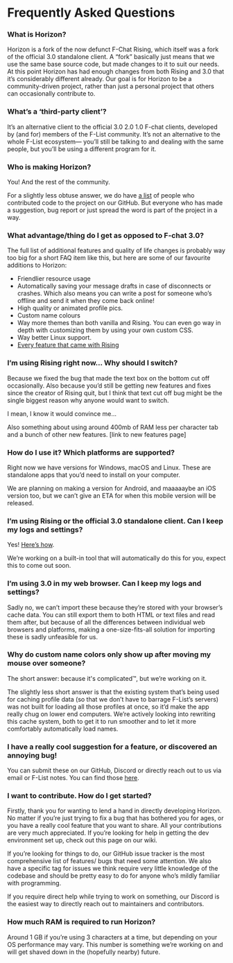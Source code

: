 # Frequently Asked Questions

### What is Horizon?

Horizon is a fork of the now defunct F-Chat Rising, which itself was a fork of the official 3.0 standalone client. A “fork” basically just means that we use the same base source code, but made changes to it to suit our needs. At this point Horizon has had enough changes from both Rising and 3.0 that it’s considerably different already.
Our goal is for Horizon to be a community-driven project, rather than just a personal project that others can occasionally contribute to.

### What’s a ‘third-party client’?

It’s an alternative client to the official 3.0 2.0 1.0 F-chat clients, developed by (and for) members of the F-List community. It’s not an alternative to the whole F-List ecosystem— you’ll still be talking to and dealing with the same people, but you’ll be using a different program for it.

### Who is making Horizon?

You! And the rest of the community.

For a slightly less obtuse answer, we do have [a list](https://github.com/Fchat-Horizon/Horizon/blob/main/CONTRIBUTORS.md) of people who contributed code to the project on our GitHub. But everyone who has made a suggestion, bug report or just spread the word is part of the project in a way.

### What advantage/thing do I get as opposed to F-chat 3.0?

The full list of additional features and quality of life changes is probably way too big for a short FAQ item like this, but here are some of our favourite additions to Horizon:
- Friendlier resource usage
- Automatically saving your message drafts in case of disconnects or crashes. Which also means you can write a post for someone who’s offline and send it when they come back online!
- High quality or animated profile pics.
- Custom name colours
- Way more themes than both vanilla and Rising. You can even go way in depth with customizing them by using your own custom CSS.
- Way better Linux support.
- [Every feature that came with Rising](rising)

### I’m using Rising right now… Why should I switch?

Because we fixed the bug that made the text box on the bottom cut off occasionally.
Also because you’d still be getting new features and fixes since the creator of Rising quit, but I think that text cut off bug might be the single biggest reason why anyone would want to switch.

I mean, I know it would convince me…

Also something about using around 400mb of RAM less per character tab and a bunch of other new features. [link to new features page]

### How do I use it? Which platforms are supported?

Right now we have versions for Windows, macOS and Linux. These are standalone apps that you’d need to install on your computer.

We are planning on making a version for Android, and maaaaaybe an iOS version too, but we can’t give an ETA for when this mobile version will be released.

### I’m using Rising or the official 3.0 standalone client. Can I keep my logs and settings?

Yes! [Here’s how](guides/moving-from-rising).

We’re working on a built-in tool that will automatically do this for you, expect this to come out soon.

### I’m using 3.0 in my web browser. Can I keep my logs and settings?

Sadly no, we can’t import these because they’re stored with your browser’s cache data. You can still export them to both HTML or text files and read them after, but because of all the differences between individual web browsers and platforms, making a one-size-fits-all solution for importing these is sadly unfeasible for us.

### Why do custom name colors only show up after moving my mouse over someone?

The short answer: because it's complicated™, but we’re working on it.

The slightly less short answer is that the existing system that’s being used for caching profile data (so that we don’t have to barrage F-List’s servers) was not built for loading all those profiles at once, so it’d make the app really chug on lower end computers. We’re actively looking into rewriting this cache system, both to get it to run smoother and to let it more comfortably automatically load names.

### I have a really cool suggestion for a feature, or discovered an annoying bug!

You can submit these on our GitHub, Discord or directly reach out to us via email or F-List notes. You can find those [here](../contact).

### I want to contribute. How do I get started?

Firstly, thank you for wanting to lend a hand in directly developing Horizon. No matter if you’re just trying to fix a bug that has bothered you for ages, or you have a really cool feature that you want to share. All your contributions are very much appreciated.
If you’re looking for help in getting the dev environment set up, check out this page on our wiki.

If you’re looking for things to do, our GitHub issue tracker is the most comprehensive list of features/ bugs that need some attention. We also have a specific tag for issues we think require very little knowledge of the codebase and should be pretty easy to do for anyone who’s mildly familiar with programming.

If you require direct help while trying to work on something, our Discord is the easiest way to directly reach out to maintainers and contributors.

### How much RAM is required to run Horizon?

Around 1 GB if you’re using 3 characters at a time, but depending on your OS performance may vary. This number is something we’re working on and will get shaved down in the (hopefully nearby) future.



